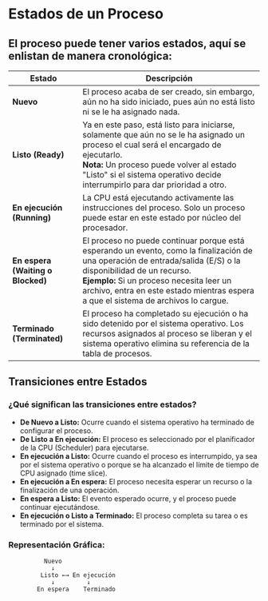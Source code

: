 # **Estados de un Proceso**

## El proceso puede tener varios estados, aquí se enlistan de manera cronológica:

| Estado | Descripción |
|--------|-------------|
| **Nuevo** | El proceso acaba de ser creado, sin embargo, aún no ha sido iniciado, pues aún no está listo ni se le ha asignado nada. |
| **Listo (Ready)** | Ya en este paso, está listo para iniciarse, solamente que aún no se le ha asignado un proceso el cual será el encargado de ejecutarlo. <br> **Nota:** Un proceso puede volver al estado "Listo" si el sistema operativo decide interrumpirlo para dar prioridad a otro. |
| **En ejecución (Running)** | La CPU está ejecutando activamente las instrucciones del proceso. Solo un proceso puede estar en este estado por núcleo del procesador. |
| **En espera (Waiting o Blocked)** | El proceso no puede continuar porque está esperando un evento, como la finalización de una operación de entrada/salida (E/S) o la disponibilidad de un recurso. <br> **Ejemplo:** Si un proceso necesita leer un archivo, entra en este estado mientras espera a que el sistema de archivos lo cargue. |
| **Terminado (Terminated)** | El proceso ha completado su ejecución o ha sido detenido por el sistema operativo. Los recursos asignados al proceso se liberan y el sistema operativo elimina su referencia de la tabla de procesos. |

## Transiciones entre Estados

### ¿Qué significan las transiciones entre estados?

- **De Nuevo a Listo:** Ocurre cuando el sistema operativo ha terminado de configurar el proceso.
- **De Listo a En ejecución:** El proceso es seleccionado por el planificador de la CPU (Scheduler) para ejecutarse.
- **En ejecución a Listo:** Ocurre cuando el proceso es interrumpido, ya sea por el sistema operativo o porque se ha alcanzado el límite de tiempo de CPU asignado (time slice).
- **En ejecución a En espera:** El proceso necesita esperar un recurso o la finalización de una operación.
- **En espera a Listo:** El evento esperado ocurre, y el proceso puede continuar ejecutándose.
- **En ejecución o Listo a Terminado:** El proceso completa su tarea o es terminado por el sistema.

### Representación Gráfica:

```plaintext
          Nuevo
            ↓
         Listo ←→ En ejecución
            ↓         ↓
        En espera    Terminado
